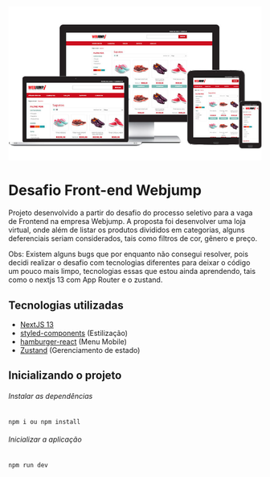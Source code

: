 ![preview](public/preview.jpg)

# Desafio Front-end Webjump

Projeto desenvolvido a partir do desafio do processo seletivo para a vaga de Frontend na empresa Webjump. A proposta foi desenvolver uma loja virtual, onde além de listar os produtos divididos em categorias, alguns deferenciais seriam considerados, tais como filtros de cor, gênero e preço.

Obs: Existem alguns bugs que por enquanto não consegui resolver, pois decidi realizar o desafio com tecnologias diferentes para deixar o código um pouco mais limpo, tecnologias essas que estou ainda aprendendo, tais como o nextjs 13 com App Router e o zustand.

## Tecnologias utilizadas

- [NextJS 13](https://nextjs.org/docs/getting-started/installation) 
- [styled-components](https://styled-components.com/) (Estilização)
- [hamburger-react](https://hamburger-react.netlify.app/) (Menu Mobile)
- [Zustand](https://zustand-demo.pmnd.rs/) (Gerenciamento de estado)

## Inicializando o projeto

###### Instalar as dependências

`npm i ou npm install`

###### Inicializar a aplicação

`npm run dev`






